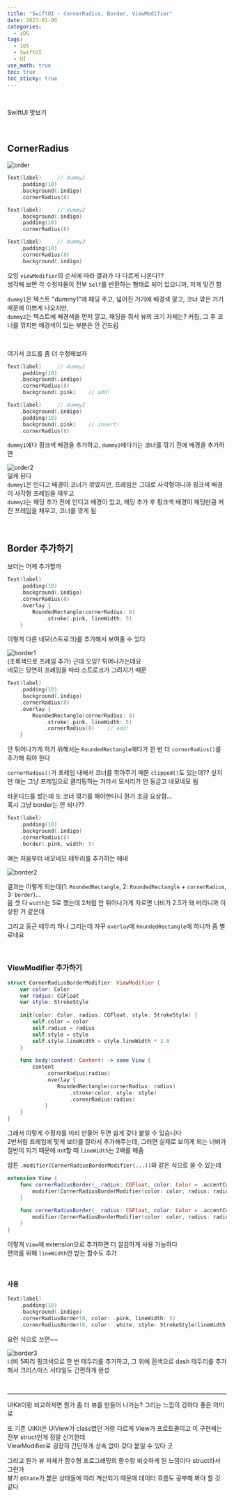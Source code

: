 ```yaml
---
title: "SwiftUI - CornerRadius, Border, ViewModifier"
date: 2023-01-06
categories:
  - iOS
tags:
  - iOS
  - SwiftUI
  - UI
use_math: true
toc: true
toc_sticky: true
---
```

<br>

SwiftUI 맛보기

<br>

## CornerRadius

![order](/img/iOS/12/order.png)  

```swift
Text(label)     // dummy1
    .padding(10)
    .background(.indigo)
    .cornerRadius(8)

Text(label)     // dummy2
    .background(.indigo)
    .padding(10)
    .cornerRadius(8)

Text(label)     // dummy3
    .padding(10)
    .cornerRadius(8)
    .background(.indigo)
```
오잉 `viewModifier`의 순서에 따라 결과가 다 다르게 나온다??  
생각해 보면 각 수정자들이 전부 `Self`를 반환하는 형태로 되어 있으니까, 저게 맞긴 함  

`dummy1`은 텍스트 "dummy1"에 패딩 주고, 넓어진 거기에 배경색 깔고, 코너 깎은 거기 때문에 이쁘게 나오지만,  
`dummy2`는 텍스트에 배경색을 먼저 깔고, 패딩을 줘서 뷰의 크기 자체는? 커짐, 그 후 코너를 깎지만 배경색이 있는 부분은 안 건드림  

<br>

여기서 코드를 좀 더 수정해보자  
```swift
Text(label)     // dummy1
    .padding(10)
    .background(.indigo)
    .cornerRadius(8)
    .background(.pink)    // add!

Text(label)     // dummy2
    .background(.indigo)
    .padding(10)
    .background(.pink)    // insert!
    .cornerRadius(8)
```
`dummy1`에다 핑크색 배경을 추가하고,
`dummy2`에다가는 코너를 깎기 전에 배경을 추가하면

![order2](/img/iOS/12/order2.png)  
일케 된다  
`dummy1`은 인디고 배경이 코너가 깎였지만, 프레임은 그대로 사각형이니까 핑크색 배경이 사각형 프레임을 채우고  
`dummy2`는 패딩 추가 전에 인디고 배경이 있고, 패딩 추가 후 핑크색 배경이 패딩만큼 커진 프레임을 채우고, 코너를 깎게 됨  


<br>

## Border 추가하기

보더는 어케 추가할까

```swift
Text(label)
    .padding(10)
    .background(.indigo)
    .cornerRadius(8)
    .overlay {
        RoundedRectangle(cornerRadius: 8)
            .stroke(.pink, lineWidth: 5)
    }
```
이렇게 다른 네모(스트로크)를 추가해서 보여줄 수 있다  

![border1](/img/iOS/12/border1.png)  
(초록색으로 프레임 추가)
근데 오잉? 튀어나가는데요  
네모는 당연히 프레임을 따라 스트로크가 그려지기 때문

```swift
Text(label)
    .padding(10)
    .background(.indigo)
    .cornerRadius(8)
    .overlay {
        RoundedRectangle(cornerRadius: 8)
            .stroke(.pink, lineWidth: 5)
            .cornerRadius(8)    // add!
    }
```
안 튀어나가게 하기 위해서는 `RoundedRectangle`에다가 한 번 더 `cornerRadius()`를 추가해 줘야 한다  

`cornerRadius()`가 프레임 내에서 코너를 깎아주기 때문
`clipped()`도 있는데?? 싶지만 얘는 그냥 프레임으로 클리핑하는 거라서 모서리가 안 둥글고 네모네모 됨

라운디드를 썼는데 또 코너 깎기를 해야한다니 뭔가 조금 요상함...  
혹시 그냥 border는 안 되나??  

```swift
Text(label)
    .padding(10)
    .background(.indigo)
    .cornerRadius(8)
    .border(.pink, width: 5)
```
얘는 처음부터 네모네모 테두리를 추가하는 애네


![border2](/img/iOS/12/border2.png)  

결과는 이렇게 되는데(1: `RoundedRectangle`, 2: `RoundedRectangle` + `cornerRadius`, 3: `border`)...  
음 셋 다 `width`는 5로 했는데 2처럼 안 튀어나가게 자르면 너비가 2.5가 돼 버리니까 이상한 거 같은데  

그리고 둥근 테두리 하나 그리는데 자꾸 `overlay`에 `RoundedRectangle`에 하니까 좀 별로네요

<br>

### ViewModifier 추가하기
```swift
struct CornerRadiusBorderModifier: ViewModifier {
    var color: Color
    var radius: CGFloat
    var style: StrokeStyle
    
    init(color: Color, radius: CGFloat, style: StrokeStyle) {
        self.color = color
        self.radius = radius
        self.style = style
        self.style.lineWidth = style.lineWidth * 2.0
    }
    
    func body(content: Content) -> some View {
        content
            .cornerRadius(radius)
            .overlay {
                RoundedRectangle(cornerRadius: radius)
                    .stroke(color, style: style)
                    .cornerRadius(radius)
            }
    }
}
```
그래서 이렇게 수정자를 미리 만들어 두면 쉽게 갖다 붙일 수 있슴니다  
2번처럼 프레임에 맞게 보더를 잘라서 추가해주는데, 그러면 실제로 보이게 되는 너비가 절반이 되기 때문에 init할 때 `lineWidth`는 2배를 해줌  

암튼 `.modifier(CornerRadiusBorderModifier(...))`와 같은 식으로 쓸 수 있는데

```swift
extension View {
    func cornerRadiusBorder(_ radius: CGFloat, color: Color = .accentColor, style: StrokeStyle = StrokeStyle()) -> some View {
        modifier(CornerRadiusBorderModifier(color: color, radius: radius, style: style))
    }
    
    func cornerRadiusBorder(_ radius: CGFloat, color: Color = .accentColor, lineWidth: CGFloat = 1.0) -> some View {
        modifier(CornerRadiusBorderModifier(color: color, radius: radius, style: StrokeStyle(lineWidth: lineWidth)))
    }
}
```
이렇게 `View`에 extension으로 추가하면 더 깔끔하게 사용 가능하다  
편의를 위해 `lineWidth`만 받는 함수도 추가

<br>

#### 사용
```swift
Text(label)
    .padding(10)
    .background(.indigo)
    .cornerRadiusBorder(8, color: .pink, lineWidth: 5)
    .cornerRadiusBorder(8, color: .white, style: StrokeStyle(lineWidth: 5, dash: [5]))
```
요런 식으로 쓰면~~  

![border3](/img/iOS/12/border3.png)  
너비 5짜리 핑크색으로 한 번 테두리를 추가하고, 그 위에 흰색으로 dash 테두리를 추가해서 크리스마스 서타일도 간편하게 완성  


<br>

---

UIKit이랑 비교하자면 뭔가 좀 더 뷰를 만들어 나가는? 그리는 느낌이 강하다 좋은 의미로  

또 기존 UIKit은 UIView가 class였던 거랑 다르게 View가 프로토콜이고 이 구현체는 전부 struct인게 정말 신기한데  
ViewModifier로 굉장히 간단하게 상속 없이 갖다 붙일 수 있다 굿  

그리고 뭔가 뷰 자체가 함수형 프로그래밍의 함수랑 비슷하게 된 느낌이다 struct라서 그런가  
뷰가 `@State`가 붙은 상태들에 따라 계산되기 때문에 데이터 흐름도 공부해 봐야 할 것 같다


<br>

